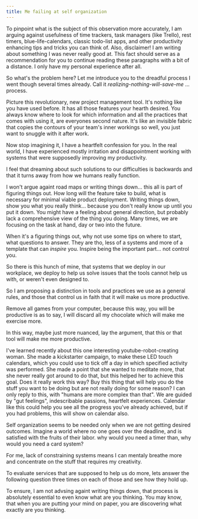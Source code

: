 ```yaml
---
title: Me failing at self organization
---
```


To pinpoint what is the subject of this observation more accurately, I am arguing against usefulness of time trackers, task managers (like Trello), rest timers, blue-life-calendars, classic todo-list apps, and other productivity enhancing tips and tricks you can think of. Also, disclaimer! I am writing about something I was never really good at. This fact should serve as a recommendation for you to continue reading these paragraphs with a bit of a distance. I only have my personal experience after all.




So what's the problem here? Let me introduce you to the dreadful process I went though several times already. Call it *realizing-nothing-will-save-me* ... process.



Picture this revolutionary, new project management tool. It's nothing like you have used before. It has all those features your hearth desired. You always know where to look for which information and all the practices that comes with using it, are everyones second nature. It's like an invisible fabric that copies the contours of your team's inner workings so well, you just want to snuggle with it after work.

Now stop imagining it, I have a heartfelt confession for you. In the real world, I have experienced mostly irritation and disappointment working with systems that were supposedly improving my productivity.

I feel that dreaming about such solutions to our difficulties is backwards and that it turns away from how we humans really function.



I won't argue againt road maps or writing things down... this all is part of figuring things out. How long will the feature take to build, what is necessary for minimal viable product deployment. Writing things down, show you what you really think... because you don't really know up until you put it down. You might have a feeling about general direction, but probably lack a comprehensive view of the thing you doing. Many times, we are focusing on the task at hand, day or two into the future.

When it's a figuring things out, why not use some tips on where to start, what questions to answer. They are tho, less of a systems and more of a template that can *inspire* you. Inspire being the important part... not control you.

So there is this hunch of mine, that systems that we deploy in our workplace, we deploy to help us solve issues that the tools cannot help us with, or weren't even designed to.



So I am proposing a distinction in tools and practices we use as a general rules, and those that control us in faith that it will make us more productive.



Remove all games from your computer, because this way, you will be productive is as to say, I will discard all my chocolate which will make me exercise more.

In this way, maybe just more nuanced, lay the argument, that this or that tool will make me more productive.

I've learned recently about this one interesting youtube-robot-creating woman. She made a kickstarter campaign, to make these LED touch calendars, which you could use to tick off a day in which specified activity was performed. She made a point that she wanted to meditate more, that she never really got around to do that, but this helped her to achieve this goal.
Does it really work this way? Buy this thing that will help you do the stuff you want to be doing but are not really doing for some reason?
I can only reply to this, with "humans are more complex than that". We are guided by "gut feelings", indescribable passions, heartfelt experiences. Calendar like this could help you see all the progress you've already achieved, but if you had problems, this will show on calendar also. 

<!-- Work overlap is something that you want to avoid anyway... the act of collaboration usually means, people are in a chain and hand each other the  -->

Self organization seems to be needed only when we are not getting desired outcomes. Imagine a world where no one goes over the deadline, and is satisfied with the fruits of their labor. why would you need a timer than, why would you need a card system?

For me, lack of constraining systems means I can mentaly breathe more and concentrate on the stuff that requires my creativity.

To evaluate services that are supposed to help us do more, lets answer the following question three times on each of those and see how they hold up.

To ensure, I am not advsing againt writing things down, that process is absolutely essential to even know what are you thinking. You may know, that when you are putting your mind on paper, you are discovering what exactly are you thinking.